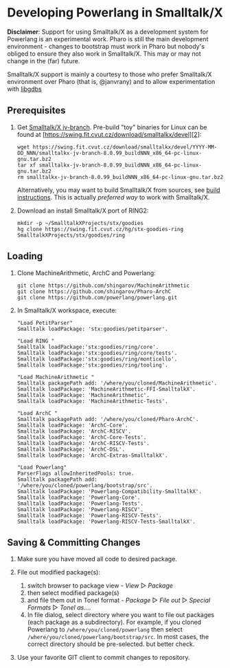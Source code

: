 # Developing Powerlang in Smalltalk/X

**Disclaimer**: Support for using Smalltalk/X as a development system for Powerlang
is an experimental work. Pharo is still the main development environment - changes
to bootstrap must work in Pharo but nobody's obliged to ensure they also work in Smalltalk/X.
This may or may not change in the (far) future.

Smalltalk/X support is mainly a courtesy to those who prefer Smalltalk/X environment over
Pharo (that is, @janvrany) and to allow experimentation with [libgdbs][4]

## Prerequisites

1.  Get [Smalltalk/X jv-branch][1]. Pre-build "toy" binaries for Linux
    can be found at [https://swing.fit.cvut.cz/download/smalltalkx/devel][2]:

        wget https://swing.fit.cvut.cz/download/smalltalkx/devel/YYYY-MM-DD_NNN/smalltalkx-jv-branch-8.0.99_buildNNN_x86_64-pc-linux-gnu.tar.bz2
        tar xf smalltalkx-jv-branch-8.0.99_buildNNN_x86_64-pc-linux-gnu.tar.bz2
        rm smalltalkx-jv-branch-8.0.99_buildNNN_x86_64-pc-linux-gnu.tar.bz2

    Alternatively, you may want to build Smalltalk/X from sources, see
    [build instructions][3]. This is actually *preferred way* to work with
    Smalltalk/X.

2.  Download an install Smalltalk/X port of RING2:

        mkdir -p ~/SmalltalkXProjects/stx/goodies
        hg clone https://swing.fit.cvut.cz/hg/stx-goodies-ring SmalltalkXProjects/stx/goodies/ring

## Loading

1.  Clone MachineArithmetic, ArchC and Powerlang:

        git clone https://github.com/shingarov/MachineArithmetic
        git clone https://github.com/shingarov/Pharo-ArchC
        git clone https://github.com/powerlang/powerlang.git

2.  In Smalltalk/X workspace, execute:

        "Load PetitParser"
        Smalltalk loadPackage: 'stx:goodies/petitparser'.

        "Load RING "
        Smalltalk loadPackage:'stx:goodies/ring/core'.
        Smalltalk loadPackage:'stx:goodies/ring/core/tests'.
        Smalltalk loadPackage:'stx:goodies/ring/monticello'.
        Smalltalk loadPackage:'stx:goodies/ring/tooling'.

        "Load MachineArithmetic "
        Smalltalk packagePath add: '/where/you/cloned/MachineArithmetic'.
        Smalltalk loadPackage: 'MachineArithmetic-FFI-SmalltalkX'.
        Smalltalk loadPackage: 'MachineArithmetic'.
        Smalltalk loadPackage: 'MachineArithmetic-Tests'.

        "Load ArchC "
        Smalltalk packagePath add: '/where/you/cloned/Pharo-ArchC'.
        Smalltalk loadPackage: 'ArchC-Core'.
        Smalltalk loadPackage: 'ArchC-RISCV'.
        Smalltalk loadPackage: 'ArchC-Core-Tests'.
        Smalltalk loadPackage: 'ArchC-RISCV-Tests'.
        Smalltalk loadPackage: 'ArchC-DSL'.
        Smalltalk loadPackage: 'ArchC-Extras-SmalltalkX'.

        "Load Powerlang"
        ParserFlags allowInheritedPools: true.
        Smalltalk packagePath add: '/where/you/cloned/powerlang/bootstrap/src'.
        Smalltalk loadPackage: 'Powerlang-Compatibility-SmalltalkX'.
        Smalltalk loadPackage: 'Powerlang-Core'.
        Smalltalk loadPackage: 'Powerlang-Tests'.
        Smalltalk loadPackage: 'Powerlang-RISCV'.
        Smalltalk loadPackage: 'Powerlang-RISCV-Tests'.
        Smalltalk loadPackage: 'Powerlang-RISCV-Tests-SmalltalkX'.

## Saving & Committing Changes

1.  Make sure you have moved all code to desired package.

2.  File out modified package(s):

       1. switch browser to package view - *View* ▷ *Package*
       2. then select modified package(s)
       3. and file them out in Tonel format - *Package* ▷ *File out* ▷ *Special Formats* ▷ *Tonel as...*.
       4. In file dialog, select directory where you want to file out packages (each package as a subdirectory). For example, if you cloned Powerlang to `/where/you/cloned/powerlang` then select `/where/you/cloned/powerlang/bootstrap/src`. In most cases, the correct directory should be pre-selected. but better check.

3.  Use your favorite GIT client to commit changes to repository.

[1]: https://swing.fit.cvut.cz/projects/stx-jv
[2]: https://swing.fit.cvut.cz/download/smalltalkx/devel
[3]: https://swing.fit.cvut.cz/projects/stx-jv/wiki/Documentation/BuildingStXWithRakefiles
[4]: https://swing.fit.cvut.cz/hg/jv-libgdbs/file/tip/README.md
